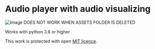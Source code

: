 # Audio player with audio visualizing

![Image](assets/readme_ex.gif)
DOES NOT WORK WHEN ASSETS FOLDER IS DELETED

Works with python 3.6 or higher

This work is protected with open [MIT licence](LICENSE).
